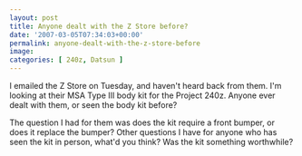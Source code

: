 ```yaml
---
layout: post
title: Anyone dealt with the Z Store before?
date: '2007-03-05T07:34:03+00:00'
permalink: anyone-dealt-with-the-z-store-before
image: 
categories: [ 240z, Datsun ]
---
```

I emailed the Z Store on Tuesday, and haven't heard back from them. I'm looking at their MSA Type III body kit for the Project 240z. Anyone ever dealt with them, or seen the body kit before?

The question I had for them was does the kit require a front bumper, or does it replace the bumper? Other questions I have for anyone who has seen the kit in person, what'd you think? Was the kit something worthwhile?